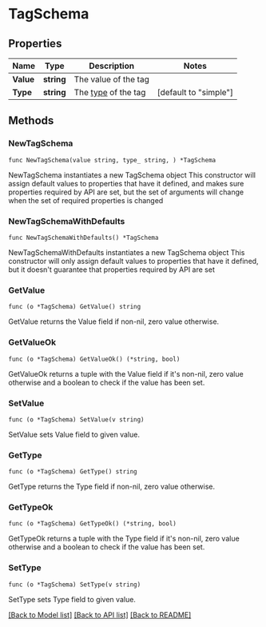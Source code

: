 # TagSchema

## Properties

Name | Type | Description | Notes
------------ | ------------- | ------------- | -------------
**Value** | **string** | The value of the tag | 
**Type** | **string** | The [type](https://docs.getunleash.io/reference/tags#tag-types) of the tag | [default to "simple"]

## Methods

### NewTagSchema

`func NewTagSchema(value string, type_ string, ) *TagSchema`

NewTagSchema instantiates a new TagSchema object
This constructor will assign default values to properties that have it defined,
and makes sure properties required by API are set, but the set of arguments
will change when the set of required properties is changed

### NewTagSchemaWithDefaults

`func NewTagSchemaWithDefaults() *TagSchema`

NewTagSchemaWithDefaults instantiates a new TagSchema object
This constructor will only assign default values to properties that have it defined,
but it doesn't guarantee that properties required by API are set

### GetValue

`func (o *TagSchema) GetValue() string`

GetValue returns the Value field if non-nil, zero value otherwise.

### GetValueOk

`func (o *TagSchema) GetValueOk() (*string, bool)`

GetValueOk returns a tuple with the Value field if it's non-nil, zero value otherwise
and a boolean to check if the value has been set.

### SetValue

`func (o *TagSchema) SetValue(v string)`

SetValue sets Value field to given value.


### GetType

`func (o *TagSchema) GetType() string`

GetType returns the Type field if non-nil, zero value otherwise.

### GetTypeOk

`func (o *TagSchema) GetTypeOk() (*string, bool)`

GetTypeOk returns a tuple with the Type field if it's non-nil, zero value otherwise
and a boolean to check if the value has been set.

### SetType

`func (o *TagSchema) SetType(v string)`

SetType sets Type field to given value.



[[Back to Model list]](../README.md#documentation-for-models) [[Back to API list]](../README.md#documentation-for-api-endpoints) [[Back to README]](../README.md)


